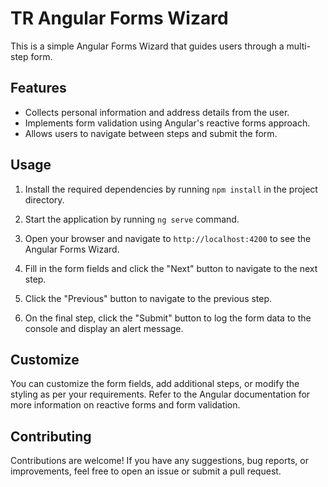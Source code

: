 # TR Angular Forms Wizard

This is a simple Angular Forms Wizard that guides users through a multi-step form.

## Features

- Collects personal information and address details from the user.
- Implements form validation using Angular's reactive forms approach.
- Allows users to navigate between steps and submit the form.

## Usage

1. Install the required dependencies by running `npm install` in the project directory.

2. Start the application by running `ng serve` command.

3. Open your browser and navigate to `http://localhost:4200` to see the Angular Forms Wizard.

4. Fill in the form fields and click the "Next" button to navigate to the next step.

5. Click the "Previous" button to navigate to the previous step.

6. On the final step, click the "Submit" button to log the form data to the console and display an alert message.

## Customize

You can customize the form fields, add additional steps, or modify the styling as per your requirements. Refer to the Angular documentation for more information on reactive forms and form validation.

## Contributing

Contributions are welcome! If you have any suggestions, bug reports, or improvements, feel free to open an issue or submit a pull request.

